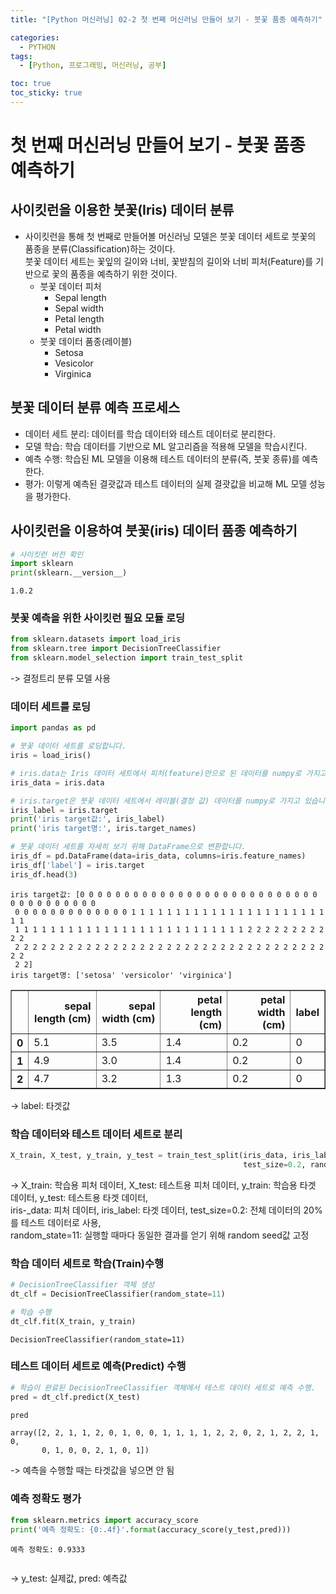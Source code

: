 ```yaml
---
title: "[Python 머신러닝] 02-2 첫 번째 머신러닝 만들어 보기 - 붓꽃 품종 예측하기"

categories: 
  - PYTHON
tags:
  - [Python, 프로그래밍, 머신러닝, 공부]

toc: true
toc_sticky: true
---
```


# 첫 번째 머신러닝 만들어 보기 - 붓꽃 품종 예측하기

## 사이킷런을 이용한 붓꽃(Iris) 데이터 분류
  - 사이킷런을 통해 첫 번째로 만들어볼 머신러닝 모델은 붓꽃 데이터 세트로 붓꽃의 품종을 분류(Classification)하는 것이다. <br> 붓꽃 데이터 세트는 꽃잎의 길이와 너비, 꽃받침의 길이와 너비 피처(Feature)를 기반으로 꽃의 품종을 예측하기 위한 것이다.
    - 붓꽃 데이터 피처
      - Sepal length
      - Sepal width
      - Petal length
      - Petal width
    - 붓꽃 데이터 품종(레이블)
      - Setosa
      - Vesicolor
      - Virginica

  
## 붓꽃 데이터 분류 예측 프로세스
  - 데이터 세트 분리: 데이터를 학습 데이터와 테스트 데이터로 분리한다.
  - 모델 학습: 학습 데이터를 기반으로 ML 알고리즘을 적용해 모델을 학습시킨다.
  - 예측 수행: 학습된 ML 모델을 이용해 테스트 데이터의 분류(즉, 붓꽃 종류)를 예측한다.
  - 평가: 이렇게 예측된 결괏값과 테스트 데이터의 실제 결괏값을 비교해 ML 모델 성능을 평가한다.


## 사이킷런을 이용하여 붓꽃(iris) 데이터 품종 예측하기

```python
# 사이킷런 버전 확인
import sklearn
print(sklearn.__version__)
```

    1.0.2
    

### **붓꽃 예측을 위한 사이킷런 필요 모듈 로딩**


```python
from sklearn.datasets import load_iris
from sklearn.tree import DecisionTreeClassifier
from sklearn.model_selection import train_test_split
```

-> 결정트리 분류 모델 사용

### **데이터 세트를 로딩**


```python
import pandas as pd

# 붓꽃 데이터 세트를 로딩합니다. 
iris = load_iris()

# iris.data는 Iris 데이터 세트에서 피처(feature)만으로 된 데이터를 numpy로 가지고 있습니다. 
iris_data = iris.data

# iris.target은 붓꽃 데이터 세트에서 레이블(결정 값) 데이터를 numpy로 가지고 있습니다. 
iris_label = iris.target
print('iris target값:', iris_label)
print('iris target명:', iris.target_names)

# 붓꽃 데이터 세트를 자세히 보기 위해 DataFrame으로 변환합니다. 
iris_df = pd.DataFrame(data=iris_data, columns=iris.feature_names)
iris_df['label'] = iris.target
iris_df.head(3)
```

    iris target값: [0 0 0 0 0 0 0 0 0 0 0 0 0 0 0 0 0 0 0 0 0 0 0 0 0 0 0 0 0 0 0 0 0 0 0 0 0
     0 0 0 0 0 0 0 0 0 0 0 0 0 1 1 1 1 1 1 1 1 1 1 1 1 1 1 1 1 1 1 1 1 1 1 1 1
     1 1 1 1 1 1 1 1 1 1 1 1 1 1 1 1 1 1 1 1 1 1 1 1 1 1 2 2 2 2 2 2 2 2 2 2 2
     2 2 2 2 2 2 2 2 2 2 2 2 2 2 2 2 2 2 2 2 2 2 2 2 2 2 2 2 2 2 2 2 2 2 2 2 2
     2 2]
    iris target명: ['setosa' 'versicolor' 'virginica']
    




<div>
<style scoped>
    .dataframe tbody tr th:only-of-type {
        vertical-align: middle;
    }

    .dataframe tbody tr th {
        vertical-align: top;
    }

    .dataframe thead th {
        text-align: right;
    }
</style>
<table border="1" class="dataframe">
  <thead>
    <tr style="text-align: right;">
      <th></th>
      <th>sepal length (cm)</th>
      <th>sepal width (cm)</th>
      <th>petal length (cm)</th>
      <th>petal width (cm)</th>
      <th>label</th>
    </tr>
  </thead>
  <tbody>
    <tr>
      <th>0</th>
      <td>5.1</td>
      <td>3.5</td>
      <td>1.4</td>
      <td>0.2</td>
      <td>0</td>
    </tr>
    <tr>
      <th>1</th>
      <td>4.9</td>
      <td>3.0</td>
      <td>1.4</td>
      <td>0.2</td>
      <td>0</td>
    </tr>
    <tr>
      <th>2</th>
      <td>4.7</td>
      <td>3.2</td>
      <td>1.3</td>
      <td>0.2</td>
      <td>0</td>
    </tr>
  </tbody>
</table>
</div>

-> label: 타겟값


### **학습 데이터와 테스트 데이터 세트로 분리**


```python
X_train, X_test, y_train, y_test = train_test_split(iris_data, iris_label, 
                                                    test_size=0.2, random_state=11)
```

-> X_train: 학습용 피처 데이터, X_test: 테스트용 피처 데이터, y_train: 학습용 타겟 데이터, y_test: 테스트용 타겟 데이터, <br> iris-_data: 피처 데이터, iris_label: 타겟 데이터, test_size=0.2: 전체 데이터의 20%를 테스트 데이터로 사용, <br> random_state=11: 실행할 때마다 동일한 결과를 얻기 위해 random seed값 고정


### **학습 데이터 세트로 학습(Train)수행**


```python
# DecisionTreeClassifier 객체 생성 
dt_clf = DecisionTreeClassifier(random_state=11)

# 학습 수행 
dt_clf.fit(X_train, y_train)
```




    DecisionTreeClassifier(random_state=11)



### **테스트 데이터 세트로 예측(Predict) 수행**


```python
# 학습이 완료된 DecisionTreeClassifier 객체에서 테스트 데이터 세트로 예측 수행. 
pred = dt_clf.predict(X_test)
```


```python
pred
```




    array([2, 2, 1, 1, 2, 0, 1, 0, 0, 1, 1, 1, 1, 2, 2, 0, 2, 1, 2, 2, 1, 0,
           0, 1, 0, 0, 2, 1, 0, 1])

-> 예측을 수행할 때는 타겟값을 넣으면 안 됨


### **예측 정확도 평가**


```python
from sklearn.metrics import accuracy_score
print('예측 정확도: {0:.4f}'.format(accuracy_score(y_test,pred)))
```

    예측 정확도: 0.9333
    


```python

```
-> y_test: 실제값, pred: 예측값